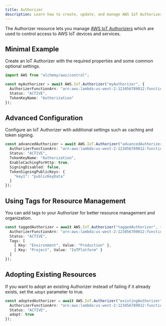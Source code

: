 ```yaml
---
title: Authorizer
description: Learn how to create, update, and manage AWS IoT Authorizers using Alchemy Cloud Control.
---
```


The Authorizer resource lets you manage [AWS IoT Authorizers](https://docs.aws.amazon.com/iot/latest/userguide/) which are used to control access to AWS IoT devices and services.

## Minimal Example

Create an IoT Authorizer with the required properties and some common optional settings.

```ts
import AWS from "alchemy/aws/control";

const myAuthorizer = await AWS.IoT.Authorizer("myAuthorizer", {
  AuthorizerFunctionArn: "arn:aws:lambda:us-west-2:123456789012:function:myAuthFunction",
  Status: "ACTIVE",
  TokenKeyName: "Authorization"
});
```

## Advanced Configuration

Configure an IoT Authorizer with additional settings such as caching and token signing.

```ts
const advancedAuthorizer = await AWS.IoT.Authorizer("advancedAuthorizer", {
  AuthorizerFunctionArn: "arn:aws:lambda:us-west-2:123456789012:function:advancedAuthFunction",
  Status: "ACTIVE",
  TokenKeyName: "Authorization",
  EnableCachingForHttp: true,
  SigningDisabled: false,
  TokenSigningPublicKeys: {
    "key1": "publicKeyData"
  }
});
```

## Using Tags for Resource Management

You can add tags to your Authorizer for better resource management and organization.

```ts
const taggedAuthorizer = await AWS.IoT.Authorizer("taggedAuthorizer", {
  AuthorizerFunctionArn: "arn:aws:lambda:us-west-2:123456789012:function:taggedAuthFunction",
  Status: "ACTIVE",
  Tags: [
    { Key: "Environment", Value: "Production" },
    { Key: "Project", Value: "IoTPlatform" }
  ]
});
```

## Adopting Existing Resources

If you want to adopt an existing Authorizer instead of failing if it already exists, set the `adopt` parameter to true.

```ts
const adoptedAuthorizer = await AWS.IoT.Authorizer("existingAuthorizer", {
  AuthorizerFunctionArn: "arn:aws:lambda:us-west-2:123456789012:function:existingAuthFunction",
  Status: "ACTIVE",
  adopt: true
});
```